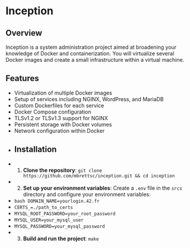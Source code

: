 
# Inception
 ## Overview
  Inception is a system administration project aimed at broadening your knowledge of Docker and containerization. You will virtualize several Docker images and create a small infrastructure within a virtual machine. 
  ## Features
   - Virtualization of multiple Docker images 
   -  Setup of services including NGINX, WordPress, and MariaDB 
   -  Custom Dockerfiles for each service 
   -  Docker Compose configuration 
   -  TLSv1.2 or TLSv1.3 support for NGINX 
   -  Persistent storage with Docker volumes 
   -  Network configuration within Docker 
- ## Installation 
- 1. **Clone the repository**: ```git clone https://github.com/mbrettsc/inception.git && cd inception``` 
- 2. **Set up your environment variables**: Create a `.env` file in the `srcs` directory and configure your environment variables: 
 - ```bash DOMAIN_NAME=yourlogin.42.fr```
  -  ```CERTS_=./path_to_certs``` 
  - ```MYSQL_ROOT_PASSWORD=your_root_password```
  - ```MYSQL_USER=your_mysql_user``` 
 - ```MYSQL_PASSWORD=your_mysql_password``` 
- 3. **Build and run the project**: ```make ``` 
